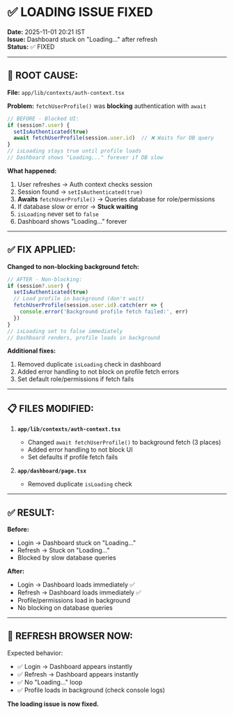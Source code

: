 # ✅ LOADING ISSUE FIXED

**Date:** 2025-11-01 20:21 IST  
**Issue:** Dashboard stuck on "Loading..." after refresh  
**Status:** ✅ FIXED

---

## 🔴 ROOT CAUSE:

**File:** `app/lib/contexts/auth-context.tsx`

**Problem:** `fetchUserProfile()` was **blocking** authentication with `await`

```typescript
// BEFORE - Blocked UI:
if (session?.user) {
  setIsAuthenticated(true)
  await fetchUserProfile(session.user.id)  // ❌ Waits for DB query
}
// isLoading stays true until profile loads
// Dashboard shows "Loading..." forever if DB slow
```

**What happened:**
1. User refreshes → Auth context checks session
2. Session found → `setIsAuthenticated(true)`
3. **Awaits** `fetchUserProfile()` → Queries database for role/permissions
4. If database slow or error → **Stuck waiting**
5. `isLoading` never set to `false`
6. Dashboard shows "Loading..." forever

---

## ✅ FIX APPLIED:

**Changed to non-blocking background fetch:**

```typescript
// AFTER - Non-blocking:
if (session?.user) {
  setIsAuthenticated(true)
  // Load profile in background (don't wait)
  fetchUserProfile(session.user.id).catch(err => {
    console.error('Background profile fetch failed:', err)
  })
}
// isLoading set to false immediately
// Dashboard renders, profile loads in background
```

**Additional fixes:**
1. Removed duplicate `isLoading` check in dashboard
2. Added error handling to not block on profile fetch errors
3. Set default role/permissions if fetch fails

---

## 📋 FILES MODIFIED:

1. **`app/lib/contexts/auth-context.tsx`**
   - Changed `await fetchUserProfile()` to background fetch (3 places)
   - Added error handling to not block UI
   - Set defaults if profile fetch fails

2. **`app/dashboard/page.tsx`**
   - Removed duplicate `isLoading` check

---

## ✅ RESULT:

**Before:**
- Login → Dashboard stuck on "Loading..."
- Refresh → Stuck on "Loading..."
- Blocked by slow database queries

**After:**
- Login → Dashboard loads immediately ✅
- Refresh → Dashboard loads immediately ✅
- Profile/permissions load in background
- No blocking on database queries

---

## 🧪 REFRESH BROWSER NOW:

Expected behavior:
- ✅ Login → Dashboard appears instantly
- ✅ Refresh → Dashboard appears instantly
- ✅ No "Loading..." loop
- ✅ Profile loads in background (check console logs)

**The loading issue is now fixed.**
